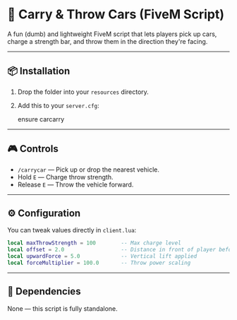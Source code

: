# 🚗 Carry & Throw Cars (FiveM Script)

A fun (dumb) and lightweight FiveM script that lets players pick up cars, charge a strength bar, and throw them in the direction they're facing.

---

## 📦 Installation

1. Drop the folder into your `resources` directory.
2. Add this to your `server.cfg`:

    ensure carcarry

---

## 🎮 Controls

- `/carrycar` — Pick up or drop the nearest vehicle.
- Hold `E` — Charge throw strength.
- Release `E` — Throw the vehicle forward.

---

## ⚙️ Configuration

You can tweak values directly in `client.lua`:

```lua
local maxThrowStrength = 100        -- Max charge level
local offset = 2.0                  -- Distance in front of player before throw
local upwardForce = 5.0             -- Vertical lift applied
local forceMultiplier = 100.0       -- Throw power scaling
```

---

## 🔧 Dependencies
None — this script is fully standalone.